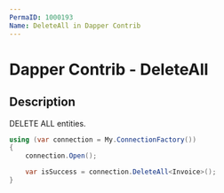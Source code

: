 ```yaml
---
PermaID: 1000193
Name: DeleteAll in Dapper Contrib
---
```


# Dapper Contrib - DeleteAll

## Description
DELETE ALL entities.

```csharp
using (var connection = My.ConnectionFactory())
{
    connection.Open();

    var isSuccess = connection.DeleteAll<Invoice>();
}
```